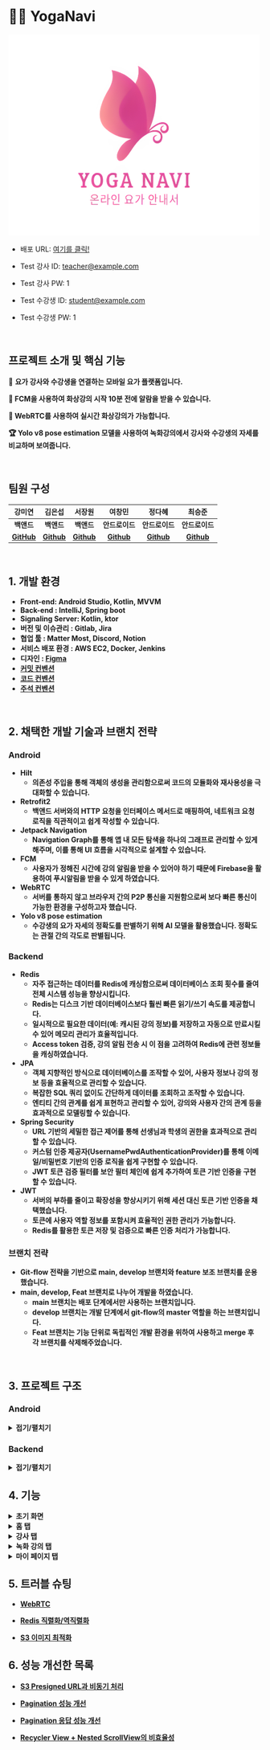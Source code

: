 # 🧘‍♀️ YogaNavi
<img src="./logo.png" alt="Logo" width="500" height="400"/>

- 배포 URL: [여기를 클릭!](https://drive.google.com/file/d/195UohXwyjYp07eXYUQKVgrAC9LLTJkKY/view)
- Test 강사 ID: teacher@example.com
- Test 강사 PW: 1

- Test 수강생 ID: student@example.com
- Test 수강생 PW: 1

<br>

## 프로젝트 소개 및 핵심 기능

🧘 <b> 요가 강사와 수강생을 연결하는 모바일 요가 플랫폼입니다.

🔔 <b> FCM을 사용하여 화상강의 시작 10분 전에 알람을 받을 수 있습니다.

📱 <b> WebRTC를 사용하여 실시간 화상강의가 가능합니다.

🏆 <b> Yolo v8 pose estimation 모델을 사용하여 녹화강의에서 강사와 수강생의 자세를 비교하며 보여줍니다.

<br>

## 팀원 구성

<div align="center">

| **강미연** | **김은섭** | **서장원** | **여창민** | **정다혜** | **최승준** |
| :------: |  :------: | :------: | :------: | :------: | :------: |
| <b>백앤드 | <b>백앤드 | <b>백앤드 | <b>안드로이드 | <b>안드로이드 | <b>안드로이드 |
| [GitHub](https://github.com/422haha) | [Github](https://github.com/subway9852) | [Github](https://github.com/Seo-Jangwon) | [Github](https://github.com/yeolife) | [Github](https://github.com/JeongDaH) | [Github](https://github.com/Aloe-droid) |
</div>

<br>

## 1. 개발 환경

- Front-end: Android Studio, Kotlin, MVVM
- Back-end : IntelliJ, Spring boot
- Signaling Server: Kotlin, ktor
- 버전 및 이슈관리 : Gitlab, Jira
- 협업 툴 : Matter Most, Discord, Notion
- 서비스 배포 환경 : AWS EC2, Docker, Jenkins
- 디자인 : [Figma](https://www.figma.com/design/sMLjgI5OwHFt8tIS5ZyDBD/Yoga-Navi?node-id=0-1&t=nj03qnrp0J5vai0o-0)
- [커밋 컨벤션](https://aluminum-timpani-a63.notion.site/Git-3e8c00d26c7e4ef99fc79b9ad8dbe543?pvs=4)
- [코드 컨벤션](https://google.github.io/styleguide/javaguide.html)
- [주석 컨벤션](https://aluminum-timpani-a63.notion.site/Style-Guide-258f44c30eb44bddb34b892f0fcc6252?pvs=4)
<br>

## 2. 채택한 개발 기술과 브랜치 전략

### Android

- Hilt
	- 의존성 주입을 통해 객체의 생성을 관리함으로써 코드의 모듈화와 재사용성을 극대화할 수 있습니다.
- Retrofit2
	- 백앤드 서버와의 HTTP 요청을 인터페이스 메서드로 매핑하여, 네트워크 요청 로직을 직관적이고 쉽게 작성할 수 있습니다.
- Jetpack Navigation
	- Navigation Graph를 통해 앱 내 모든 탐색을 하나의 그래프로 관리할 수 있게 해주며, 이를 통해 UI 흐름을 시각적으로 설계할 수 있습니다.
- FCM
	- 사용자가 정해진 시간에 강의 알림을 받을 수 있어야 하기 때문에 Firebase을 활용하여 푸시알림을 받을 수 있게 하였습니다.
- WebRTC
    - 서버를 통하지 않고 브라우저 간의 P2P 통신을 지원함으로써 보다 빠른 통신이 가능한 환경을 구성하고자 했습니다.
-  Yolo v8 pose estimation
	- 수강생의 요가 자세의 정확도를 판별하기 위해  AI 모델을 활용했습니다. 정확도는 관절 간의 각도로 판별됩니다.
    
### Backend

- Redis
	- 자주 접근하는 데이터를 Redis에 캐싱함으로써 데이터베이스 조회 횟수를 줄여 전체 시스템 성능을 향상시킵니다.
	-   Redis는 디스크 기반 데이터베이스보다 훨씬 빠른 읽기/쓰기 속도를 제공합니다.
	-   일시적으로 필요한 데이터(예: 캐시된 강의 정보)를 저장하고 자동으로 만료시킬 수 있어 메모리 관리가 효율적입니다.
	-   Access token 검증, 강의 알림 전송 시 이 점을 고려하여 Redis에 관련 정보들을 캐싱하였습니다.
 - JPA 
    - 객체 지향적인 방식으로 데이터베이스를 조작할 수 있어, 사용자 정보나 강의 정보 등을 효율적으로 관리할 수 있습니다.
    - 복잡한 SQL 쿼리 없이도 간단하게 데이터를 조회하고 조작할 수 있습니다.
    - 엔티티 간의 관계를 쉽게 표현하고 관리할 수 있어, 강의와 사용자 간의 관계 등을 효과적으로 모델링할 수 있습니다.
 - Spring Security
    - URL 기반의 세밀한 접근 제어를 통해 선생님과 학생의 권한을 효과적으로 관리할 수 있습니다.
    - 커스텀 인증 제공자(UsernamePwdAuthenticationProvider)를 통해 이메일/비밀번호 기반의 인증 로직을 쉽게 구현할 수 있습니다.
    - JWT 토큰 검증 필터를 보안 필터 체인에 쉽게 추가하여 토큰 기반 인증을 구현할 수 있습니다.
 - JWT
    - 서버의 부하를 줄이고 확장성을 향상시키기 위해 세션 대신 토큰 기반 인증을 채택했습니다.
    - 토큰에 사용자 역할 정보를 포함시켜 효율적인 권한 관리가 가능합니다.
    - Redis를 활용한 토큰 저장 및 검증으로 빠른 인증 처리가 가능합니다.

### 브랜치 전략

- Git-flow 전략을 기반으로 main, develop 브랜치와 feature 보조 브랜치를 운용했습니다.
- main, develop, Feat 브랜치로 나누어 개발을 하였습니다.
    - **main** 브랜치는 배포 단계에서만 사용하는 브랜치입니다.
    - **develop** 브랜치는 개발 단계에서 git-flow의 master 역할을 하는 브랜치입니다.
    - **Feat** 브랜치는 기능 단위로 독립적인 개발 환경을 위하여 사용하고 merge 후 각 브랜치를 삭제해주었습니다.

<br>


## 3. 프로젝트 구조

### Android
<details>
<summary>접기/펼치기</summary>

```
├─java
│  └─com
│      └─ssafy
│          └─yoganavi
│              ├─data
│              │  ├─auth
│              │  ├─repository
│              │  │  ├─ai
│              │  │  ├─dataStore
│              │  │  ├─home
│              │  │  ├─info
│              │  │  ├─lecture
│              │  │  ├─response
│              │  │  └─user
│              │  └─source
│              │      ├─ai
│              │      ├─dto
│              │      │  ├─home
│              │      │  ├─lecture
│              │      │  ├─live
│              │      │  ├─mypage
│              │      │  ├─notice
│              │      │  ├─schedule
│              │      │  └─teacher
│              │      ├─home
│              │      ├─info
│              │      ├─lecture
│              │      ├─response
│              │      └─user
│              ├─di
│              └─ui
│                  ├─core
│                  ├─homeUI
│                  │  ├─lecture
│                  │  │  ├─lectureDetail
│                  │  │  │  └─lecture
│                  │  │  ├─lectureList
│                  │  │  │  └─lecture
│                  │  │  └─lectureVideo
│                  │  ├─myPage
│                  │  │  ├─courseHistory
│                  │  │  ├─likeLecture
│                  │  │  ├─likeTeacher
│                  │  │  ├─managementLive
│                  │  │  ├─managementVideo
│                  │  │  │  └─lecture
│                  │  │  ├─modify
│                  │  │  │  └─hashtag
│                  │  │  ├─notice
│                  │  │  │  └─notices
│                  │  │  ├─profile
│                  │  │  │  └─dialog
│                  │  │  ├─registerLive
│                  │  │  ├─registerNotice
│                  │  │  └─registerVideo
│                  │  │      └─chapter
│                  │  │          ├─adapter
│                  │  │          ├─data
│                  │  │          └─viewHolder
│                  │  ├─schedule
│                  │  │  ├─home
│                  │  │  │  └─dialog
│                  │  │  └─live
│                  │  │      └─webRtc
│                  │  │          ├─audio
│                  │  │          ├─peer
│                  │  │          ├─renderer
│                  │  │          ├─sessions
│                  │  │          └─utils
│                  │  └─teacher
│                  │      ├─filter
│                  │      ├─teacherDetail
│                  │      │  └─teacherDetail
│                  │      │      └─lecture
│                  │      ├─teacherList
│                  │      │  └─teacher
│                  │      └─teacherReservation
│                  │          └─availableList
│                  ├─loginUI
│                  │  ├─find
│                  │  ├─join
│                  │  └─login
│                  └─utils
└─res
    ├─anim
    ├─drawable
    ├─layout
    ├─menu
    ├─mipmap-anydpi-v26
    ├─mipmap-hdpi
    ├─mipmap-mdpi
    ├─mipmap-xhdpi
    ├─mipmap-xxhdpi
    ├─mipmap-xxxhdpi
    ├─navigation
    ├─raw
    ├─values
    ├─values-night
    └─xml
```
</details>

### Backend

<details>
<summary>접기/펼치기</summary>

```
├─main
│  ├─java
│  │  └─com
│  │      └─yoga
│  │          └─backend
│  │              │  BackendApplication.java
│  │              │
│  │              ├─article
│  │              │      ArticleController.java
│  │              │      ArticleDto.java
│  │              │      ArticleRepository.java
│  │              │      ArticleService.java
│  │              │      ArticleServiceImpl.java
│  │              │
│  │              ├─common
│  │              │  ├─config
│  │              │  │      AwsConfig.java
│  │              │  │      FirebaseConfig.java
│  │              │  │      ProjectSecurityConfig.java
│  │              │  │      QueryDslConfig.java
│  │              │  │      RedisConfig.java
│  │              │  │      TransactionConfig.java
│  │              │  │      UsernamePwdAuthenticationProvider.java
│  │              │  │
│  │              │  ├─constants
│  │              │  │      FcmConstants.java
│  │              │  │      SecurityConstants.java
│  │              │  │
│  │              │  ├─converter
│  │              │  │      InstantToSqlDateConverter.java
│  │              │  │      InstantToSqlTimeConverter.java
│  │              │  │
│  │              │  ├─entity
│  │              │  │  │  Article.java
│  │              │  │  │  Hashtag.java
│  │              │  │  │  LiveLectures.java
│  │              │  │  │  MyLiveLecture.java
│  │              │  │  │  TeacherLike.java
│  │              │  │  │  TempAuthInfo.java
│  │              │  │  │  Users.java
│  │              │  │  │
│  │              │  │  └─RecordedLectures
│  │              │  │          RecordedLecture.java
│  │              │  │          RecordedLectureChapter.java
│  │              │  │          RecordedLectureLike.java
│  │              │  │
│  │              │  ├─exeption
│  │              │  │      GlobalExceptionHandler.java
│  │              │  │
│  │              │  ├─filter
│  │              │  │      ApiKeyAuthFilter.java
│  │              │  │      CsrfCookieFilter.java
│  │              │  │      JWTTokenValidatorFilter.java
│  │              │  │
│  │              │  ├─handler
│  │              │  │      CustomAuthenticationSuccessHandler.java
│  │              │  │      CustomLoginFailureHandler.java
│  │              │  │
│  │              │  ├─service
│  │              │  │      RedisService.java
│  │              │  │      S3Service.java
│  │              │  │
│  │              │  └─util
│  │              │          JwtUtil.java
│  │              │
│  │              ├─fcm
│  │              │      FcmController.java
│  │              │      FCMService.java
│  │              │      NotificationService.java
│  │              │
│  │              ├─livelectures
│  │              │  ├─Controller
│  │              │  │      HistoryController.java
│  │              │  │      HomeController.java
│  │              │  │      LiveLectureController.java
│  │              │  │
│  │              │  ├─dto
│  │              │  │      HomeResponseDto.java
│  │              │  │      LectureHistoryDto.java
│  │              │  │      LiveLectureCreateDto.java
│  │              │  │      LiveLectureCreateResponseDto.java
│  │              │  │      LiveLectureDto.java
│  │              │  │      LiveLectureResponseDto.java
│  │              │  │      SetIsOnAirDto.java
│  │              │  │
│  │              │  ├─repository
│  │              │  │      LiveLectureRepository.java
│  │              │  │      MyLiveLectureRepository.java
│  │              │  │
│  │              │  └─service
│  │              │          HistoryService.java
│  │              │          HistoryServiceImpl.java
│  │              │          HomeService.java
│  │              │          HomeServiceImpl.java
│  │              │          LiveLectureService.java
│  │              │          LiveLectureServiceImpl.java
│  │              │
│  │              ├─members
│  │              │  │  UserController.java
│  │              │  │  UserScheduler.java
│  │              │  │
│  │              │  ├─dto
│  │              │  │      RegisterDto.java
│  │              │  │      UpdateDto.java
│  │              │  │
│  │              │  ├─repository
│  │              │  │      HashtagRepository.java
│  │              │  │      TempAuthInfoRepository.java
│  │              │  │      UsersRepository.java
│  │              │  │
│  │              │  └─service
│  │              │          UserDeletionService.java
│  │              │          UsersService.java
│  │              │          UsersServiceImpl.java
│  │              │
│  │              ├─recorded
│  │              │  │  RecordedController.java
│  │              │  │  RecordedService.java
│  │              │  │  RecordedServiceImpl.java
│  │              │  │
│  │              │  ├─dto
│  │              │  │      ChapterDto.java
│  │              │  │      DeleteDto.java
│  │              │  │      LectureDto.java
│  │              │  │
│  │              │  └─repository
│  │              │          AllRecordedLecturesRepository.java
│  │              │          MyLikeLectureListRepository.java
│  │              │          RecordedLectureLikeRepository.java
│  │              │          RecordedLectureListRepository.java
│  │              │          RecordedLectureRepository.java
│  │              │
│  │              ├─redirect
│  │              │      RedirectController.java
│  │              │
│  │              └─teacher
│  │                  │  TeacherFilter.java
│  │                  │
│  │                  ├─controller
│  │                  │      ReservationController.java
│  │                  │      TeacherController.java
│  │                  │
│  │                  ├─dto
│  │                  │      DetailedTeacherDto.java
│  │                  │      ReservationRequestDto.java
│  │                  │      TeacherDto.java
│  │                  │
│  │                  ├─repository
│  │                  │      TeacherLikeRepository.java
│  │                  │      TeacherRepository.java
│  │                  │
│  │                  └─service
│  │                          ReservationService.java
│  │                          ReservationServiceImpl.java
│  │                          TeacherService.java
│  │                          TeacherServiceImpl.java
│  │
│  └─resources
│      │  .env
│      │  .gitkeep
│      │  application.properties
│      │  firebase-service-account.json
│      │
│      └─firebase
└─test
    └─java
        └─com
            └─yoga
                └─backend
                        BackendApplicationTests.java
```
</details>

## 4. 기능

<details>
<summary>초기 화면</summary>

#### [초기 화면]
+ 앱 실행과 함께 splash 화면이 보입니다.
+ 자동 로그인을 시도합니다.
+ 로그인에 성공한 경우, 메인 화면으로 이동합니다.
+ 로그인에 실패한 경우, 로그인 화면으로 이동합니다.

![Splash 화면](./video/init/splash.gif)

#### [로그인]
+ 이메일과 비밀번호를 입력할 수 있습니다.
+ 로그인에 성공한 경우, 메인 화면으로 이동합니다.

![로그인 화면](./video/init/signin.gif)

#### [회원 가입]
+ 이메일을 작성하여 인증을 요청합니다.
+ 인증번호로 인증을 시도합니다.
+ 비밀번호와 닉네임, 요가 강사 유무를 작성합니다.

![회원가입 화면](./video/init/signup.gif)

#### [비밀번호 재설정]
+ 이메일을 작성하여 인증을 요청합니다.
+ 인증번호로 인증을 시도합니다.
+ 새로운 비밀번호를 작성합니다.

![비밀번호 재설정 화면](./video/init/re_pw.gif)


</details>

<details>
<summary>홈 탭</summary>


#### [요가 할 일]
+  수강 신청한 화상 강의 목록을 확인할 수 있습니다. 
+  화상 강의가 시작되면 초록색 불빛이 나옵니다.
+  강의 10분전에 알람이 울립니다.

![요가 할 일 화면](./video/home/home.gif)
![요가 알람 화면](./video/home/home_alarm.gif)
![요가 할 일 온에어 화면](./video/home/green.gif)

#### [화상 강의 다이얼로그]
+ 신청한 화상 강의에 대한 정보가 표출됩니다.
+ 입장하기 버튼을 통해 실시간 화상 통화가 진행됩니다.

![화상 강의 다이얼로그 화면](./video/home/home_dialog.gif)

#### [실시간 화상 강의]
+ WebRTC를 통해서 강사님과 수강생이 1:1 화상 통화를 진행합니다. 
+ 마이크 on/off, 카메라 on/off 및 카메라 전환, 전화 끊기 기능을 제공합니다.

![실시간 화상 강의 화면](./video/home/cam.gif)

</details>


<details>
<summary>강사 탭</summary>

#### [요가 강사]
+ 현재 등록된 요가 강사들에 대한 정보를 제공받을 수 있습니다.
+ 검색 기능과 인기순 및 최신순에 대해 필터링 및 정렬 기능을 사용할 수 있습니다.

![요가 강사 화면](./video/teacher/teacher.gif)

#### [요가 강사 필터]
+ 화상 강의에 대한 필터를 제공합니다.
+ 원하는 시간, 요일, 기간을 선택하면 그에 맞는 요가 강사 탭이 갱신됩니다.

![요가 강사 필터 화면](./video/teacher/teacher_filter.gif)

#### [요가 강사 상세]
+ 강사에 대한 정보를 확인할 수 있습니다. 
+ 실시간 화상강의 신청하기 버튼을 통해서 화상 강의를 신청할 수 있습니다.

![요가 강사 상세 화면](./video/teacher/teacher_detail.gif)

</details>


<details>
<summary> 녹화 강의 탭</summary>


#### [강의 찾기]
+ 오프라인 녹화 강의들에 대한 정보를 제공받을 수 있습니다.
+ 제목, 내용에 대한 검색 기능과 인기순, 최신순 정렬 기능을 제공합니다.

![녹화 강의 찾기 화면](./video/lecture/lecture.gif)

#### [녹화 강의 상세]
+ 녹화 강의에 대한 정보가 제공됩니다. 
+ 영상을 선택하면 비디오 탭으로 이동합니다.

![녹화 강의 상세 화면](./video/lecture/lecture_detail.gif)

#### [녹화 강의 비디오]
+ 영상들에 대한 비디오가 재생됩니다. 
+ 수강생의 자세가 화면에 보이게 됩니다. 
+ 수강생의 자세와 강사의 자세를 비교/판단합니다.

![녹화 강의 비디오 화면](./video/lecture/lecture_video.gif)

</details>


<details>
<summary>마이 페이지 탭</summary>

#### [마이 페이지]
+ 좋아요한 강사,강의 및 정보 수정 등 다양한 기능을 제공합니다.

![마이 페이지 화면](./video/mypage/mypage.gif)

#### [좋아요한 강사 목록]
+ 좋아요한 강사들을 확인할 수 있습니다. 
+ 강사를 선택하면 [요가 강사 상세] 탭으로 이동합니다.

![좋아요한 강사 화면](./video/mypage/like_teacher.gif)


#### [좋아요한 강의 목록]
+ 좋아요한 녹화 강의들을 확인할 수 있습니다.
+ 강의를 선택하면 [녹화 강의 상세] 탭으로 이동합니다.

![좋아요한 강의 화면](./video/mypage/like_lecture.gif)

#### [수강 내역]
+ 이전에 수강했던 화상 강의들을 확인할 수 있습니다.

![수강 내역 화면](./video/mypage/prev.gif)

#### [내 정보 수정]
+ 비밀번호를 입력해야 접근할 수 있습니다.
+ 닉네임, 비밀번호를 수정할 수 있습니다.
+ 강사님은 강사 소개글 및 해시태그를 수정할 수 있습니다.

![내 정보 수정 화면](./video/mypage/modify.gif)

#### [로그 아웃]
+ 로그 아웃과 함께 앱에 저장되어 있는 계정 정보를 삭제합니다.

![로그 아웃 화면](./video/mypage/logout.gif)

#### [회원 탈퇴]
+ 로그 아웃과 함께 서버에 저장되어 있는 계정 정보를 삭제합니다.

![회원 탈퇴 화면](./video/mypage/bye.gif)

----

### 수강생은 아래 탭들을 사용할 수 없습니다.

#### [녹화 강의 관리]
+ 작성한 녹화 강의들을 확인할 수 있습니다.
+ 녹화 강의에 대한 글을 삭제할 수 있습니다.

![녹화 강의 관리 화면](./video/mypage/lecture_list.gif)

#### [녹화 강의 생성/수정]
+ 녹화 강의에 대한 제목 및 내용(영상)을 수정/생성 할 수 있습니다.

![녹화 강의 생성 화면](./video/mypage/make_lecture.gif)

#### [화상 강의 관리]
+ 작성한 화상 강의들을 확인할 수 있습니다. 
+ 화상 강의를 삭제할 수 있습니다.

![화상 강의 관리 화면](./video/mypage/live_list.gif)

#### [화상 강의 생성/수정]
+ 화상 강의에 대한 정보(날짜, 시간...)들을 수정/생성 할 수 있습니다.

![화상 강의 생성 화면](./video/mypage/make_live.gif)

#### [공지 사항 관리]
+ 작성한 공지 사항들을  확인할 수 있습니다.
+ 공지 사항을 삭제할 수 있습니다.

![공지 사항 관리 화면](./video/mypage/notice_list.gif)

#### [공지 사항 생성/수정]
+ 공지 사항들을 수정/생성 할 수 있습니다.

![공지 사항 생성 화면](./video/mypage/make_notice.gif)


</details>


## 5. 트러블 슈팅

- [WebRTC](https://aluminum-timpani-a63.notion.site/WebRTC-5f46b9a822fc41c4a2317f6771b0b3c2?pvs=4)

- [Redis 직렬화/역직렬화](https://aluminum-timpani-a63.notion.site/Redis-fb4b7550cd894b279847e62c765527c1?pvs=4)

- [S3 이미지 최적화](https://aluminum-timpani-a63.notion.site/S3-3bf3cca347524974845e58189a61bc5e?pvs=4)


## 6. 성능 개선한 목록

- [S3 Presigned URL과 비동기 처리](https://aluminum-timpani-a63.notion.site/S3-Presigned-URL-86196204428742c38dbb7c2280d80881?pvs=4)

- [Pagination 성능 개선](https://aluminum-timpani-a63.notion.site/68053f4bf4334e4495ca7ad3a468e9ed?pvs=4)
- [Pagination 응답 성능 개선](https://aluminum-timpani-a63.notion.site/68053f4bf4334e4495ca7ad3a468e9ed?pvs=4)

- [Recycler View + Nested ScrollView의 비효율성](https://aluminum-timpani-a63.notion.site/Nested-ScrollView-Recycler-View-7963951e4d594a5e8e49181d0d7963df?pvs=4)
